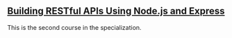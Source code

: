 ## [Building RESTful APIs Using Node.js and Express](https://www.coursera.org/learn/building-restful-apis-using-nodejs-and-express?specialization=restful-microservices-using-node-js-and-express)

This is the second course in the specialization.